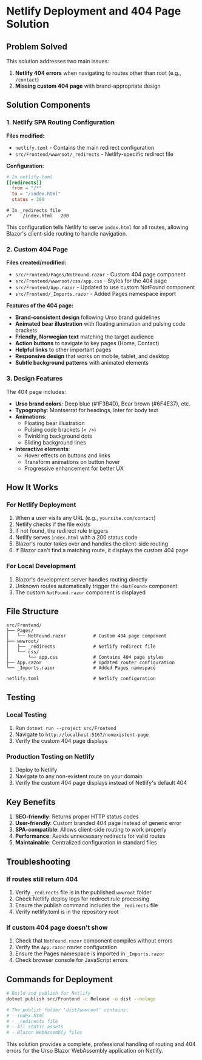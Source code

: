 # Netlify Deployment and 404 Page Solution

## Problem Solved

This solution addresses two main issues:

1. **Netlify 404 errors** when navigating to routes other than root (e.g., `/contact`)
2. **Missing custom 404 page** with brand-appropriate design

## Solution Components

### 1. Netlify SPA Routing Configuration

**Files modified:**

- `netlify.toml` - Contains the main redirect configuration
- `src/Frontend/wwwroot/_redirects` - Netlify-specific redirect file

**Configuration:**

```toml
# In netlify.toml
[[redirects]]
  from = "/*"
  to = "/index.html"
  status = 200
```

```text
# In _redirects file
/*    /index.html   200
```

This configuration tells Netlify to serve `index.html` for all routes, allowing Blazor's client-side routing to handle navigation.

### 2. Custom 404 Page

**Files created/modified:**

- `src/Frontend/Pages/NotFound.razor` - Custom 404 page component
- `src/Frontend/wwwroot/css/app.css` - Styles for the 404 page
- `src/Frontend/App.razor` - Updated to use custom NotFound component
- `src/Frontend/_Imports.razor` - Added Pages namespace import

**Features of the 404 page:**

- **Brand-consistent design** following Urso brand guidelines
- **Animated bear illustration** with floating animation and pulsing code brackets
- **Friendly, Norwegian text** matching the target audience
- **Action buttons** to navigate to key pages (Home, Contact)
- **Helpful links** to other important pages
- **Responsive design** that works on mobile, tablet, and desktop
- **Subtle background patterns** with animated elements

### 3. Design Features

The 404 page includes:

- **Urso brand colors**: Deep blue (#1F3B4D), Bear brown (#6F4E37), etc.
- **Typography**: Montserrat for headings, Inter for body text
- **Animations**:
  - Floating bear illustration
  - Pulsing code brackets (`< />`)
  - Twinkling background dots
  - Sliding background lines
- **Interactive elements**:
  - Hover effects on buttons and links
  - Transform animations on button hover
  - Progressive enhancement for better UX

## How It Works

### For Netlify Deployment

1. When a user visits any URL (e.g., `yoursite.com/contact`)
2. Netlify checks if the file exists
3. If not found, the redirect rule triggers
4. Netlify serves `index.html` with a 200 status code
5. Blazor's router takes over and handles the client-side routing
6. If Blazor can't find a matching route, it displays the custom 404 page

### For Local Development

1. Blazor's development server handles routing directly
2. Unknown routes automatically trigger the `<NotFound>` component
3. The custom `NotFound.razor` component is displayed

## File Structure

```text
src/Frontend/
├── Pages/
│   └── NotFound.razor          # Custom 404 page component
├── wwwroot/
│   ├── _redirects              # Netlify redirect file
│   └── css/
│       └── app.css             # Contains 404 page styles
├── App.razor                   # Updated router configuration
└── _Imports.razor              # Added Pages namespace

netlify.toml                    # Netlify configuration
```

## Testing

### Local Testing

1. Run `dotnet run --project src/Frontend`
2. Navigate to `http://localhost:5167/nonexistent-page`
3. Verify the custom 404 page displays

### Production Testing on Netlify

1. Deploy to Netlify
2. Navigate to any non-existent route on your domain
3. Verify the custom 404 page displays instead of Netlify's default 404

## Key Benefits

1. **SEO-friendly**: Returns proper HTTP status codes
2. **User-friendly**: Custom branded 404 page instead of generic error
3. **SPA-compatible**: Allows client-side routing to work properly
4. **Performance**: Avoids unnecessary redirects for valid routes
5. **Maintainable**: Centralized configuration in standard files

## Troubleshooting

### If routes still return 404

1. Verify `_redirects` file is in the published `wwwroot` folder
2. Check Netlify deploy logs for redirect rule processing
3. Ensure the publish command includes the `_redirects` file
4. Verify netlify.toml is in the repository root

### If custom 404 page doesn't show

1. Check that `NotFound.razor` component compiles without errors
2. Verify the `App.razor` router configuration
3. Ensure the Pages namespace is imported in `_Imports.razor`
4. Check browser console for JavaScript errors

## Commands for Deployment

```bash
# Build and publish for Netlify
dotnet publish src/Frontend -c Release -o dist --nologo

# The publish folder 'dist/wwwroot' contains:
# - index.html
# - _redirects file
# - All static assets
# - Blazor WebAssembly files
```

This solution provides a complete, professional handling of routing and
404 errors for the Urso Blazor WebAssembly application on Netlify.
